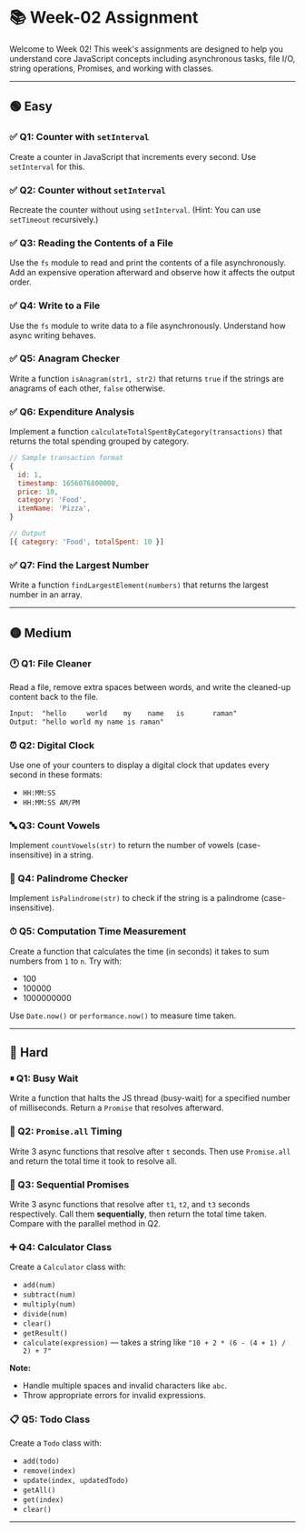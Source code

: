 # 📚 Week-02 Assignment

Welcome to Week 02! This week's assignments are designed to help you understand core JavaScript concepts including asynchronous tasks, file I/O, string operations, Promises, and working with classes.

---

## 🟢 Easy

### ✅ Q1: Counter with `setInterval`

Create a counter in JavaScript that increments every second. Use `setInterval` for this.

### ✅ Q2: Counter without `setInterval`

Recreate the counter without using `setInterval`. (Hint: You can use `setTimeout` recursively.)

### ✅ Q3: Reading the Contents of a File

Use the `fs` module to read and print the contents of a file asynchronously. Add an expensive operation afterward and observe how it affects the output order.

### ✅ Q4: Write to a File

Use the `fs` module to write data to a file asynchronously. Understand how async writing behaves.

### ✅ Q5: Anagram Checker

Write a function `isAnagram(str1, str2)` that returns `true` if the strings are anagrams of each other, `false` otherwise.

### ✅ Q6: Expenditure Analysis

Implement a function `calculateTotalSpentByCategory(transactions)` that returns the total spending grouped by category.

```js
// Sample transaction format
{
  id: 1,
  timestamp: 1656076800000,
  price: 10,
  category: 'Food',
  itemName: 'Pizza',
}

// Output
[{ category: 'Food', totalSpent: 10 }]
```

### ✅ Q7: Find the Largest Number

Write a function `findLargestElement(numbers)` that returns the largest number in an array.

---

## 🟡 Medium

### 🕐 Q1: File Cleaner

Read a file, remove extra spaces between words, and write the cleaned-up content back to the file.

```txt
Input:  "hello     world    my    name   is       raman"
Output: "hello world my name is raman"
```

### ⏰ Q2: Digital Clock

Use one of your counters to display a digital clock that updates every second in these formats:

- `HH:MM:SS`
- `HH:MM:SS AM/PM`

### 🔤 Q3: Count Vowels

Implement `countVowels(str)` to return the number of vowels (case-insensitive) in a string.

### 🔁 Q4: Palindrome Checker

Implement `isPalindrome(str)` to check if the string is a palindrome (case-insensitive).

### ⏱ Q5: Computation Time Measurement

Create a function that calculates the time (in seconds) it takes to sum numbers from `1` to `n`. Try with:

- 100
- 100000
- 1000000000

Use `Date.now()` or `performance.now()` to measure time taken.

---

## 🔴 Hard

### ⏸ Q1: Busy Wait

Write a function that halts the JS thread (busy-wait) for a specified number of milliseconds. Return a `Promise` that resolves afterward.

### 🔗 Q2: `Promise.all` Timing

Write 3 async functions that resolve after `t` seconds. Then use `Promise.all` and return the total time it took to resolve all.

### 🔁 Q3: Sequential Promises

Write 3 async functions that resolve after `t1`, `t2`, and `t3` seconds respectively. Call them **sequentially**, then return the total time taken. Compare with the parallel method in Q2.

### ➕ Q4: Calculator Class

Create a `Calculator` class with:

- `add(num)`
- `subtract(num)`
- `multiply(num)`
- `divide(num)`
- `clear()`
- `getResult()`
- `calculate(expression)` — takes a string like `"10 + 2 * (6 - (4 + 1) / 2) + 7"`

**Note:**

- Handle multiple spaces and invalid characters like `abc`.
- Throw appropriate errors for invalid expressions.

### 📋 Q5: Todo Class

Create a `Todo` class with:

- `add(todo)`
- `remove(index)`
- `update(index, updatedTodo)`
- `getAll()`
- `get(index)`
- `clear()`

---

